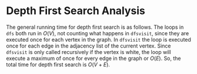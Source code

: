 Depth First Search Analysis
===========================

The general running time for depth first search is as follows. The loops
in `dfs` both run in $O(V)$, not counting what happens in `dfsvisit`,
since they are executed once for each vertex in the graph. In `dfsvisit`
the loop is executed once for each edge in the adjacency list of the
current vertex. Since `dfsvisit` is only called recursively if the
vertex is white, the loop will execute a maximum of once for every edge
in the graph or $O(E)$. So, the total time for depth first search is
$O(V + E)$.
